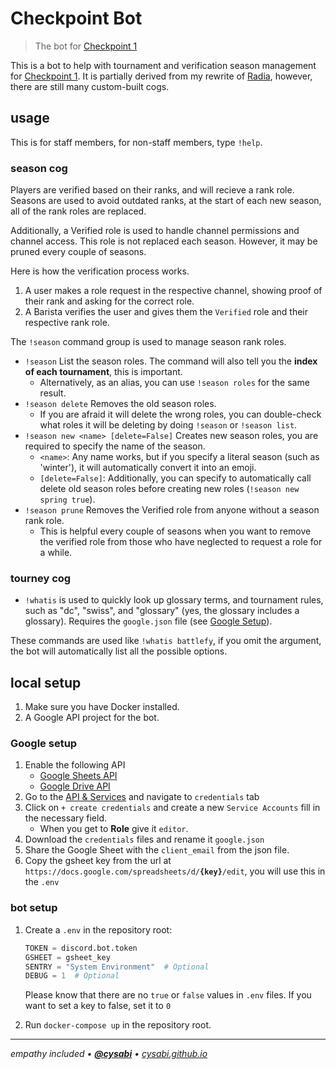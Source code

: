# Checkpoint Bot
> The bot for [Checkpoint 1](https://discord.com/invite/ZybuvgP)

This is a bot to help with tournament and verification season management for [Checkpoint 1](https://discord.com/invite/ZybuvgP). It is partially derived from my rewrite of [Radia](https://github.com/IPLSplatoon/Radia), however, there are still many custom-built cogs.

## usage
This is for staff members, for non-staff members, type `!help`.

### season cog
Players are verified based on their ranks, and will recieve a rank role. Seasons are used to avoid outdated ranks, at the start of each new season, all of the rank roles are replaced.

Additionally, a Verified role is used to handle channel permissions and channel access. This role is not replaced each season. However, it may be pruned every couple of seasons.

Here is how the verification process works.
1. A user makes a role request in the respective channel, showing proof of their rank and asking for the correct role.
2. A Barista verifies the user and gives them the `Verified` role and their respective rank role.

The `!season` command group is used to manage season rank roles.

- `!season` List the season roles. The command will also tell you the **index of each tournament**, this is important.
  - Alternatively, as an alias, you can use `!season roles` for the same result.
- `!season delete` Removes the old season roles.
  - If you are afraid it will delete the wrong roles, you can double-check what roles it will be deleting by doing `!season` or `!season list`.
- `!season new <name> [delete=False]` Creates new season roles, you are required to specify the name of the season.
  - `<name>`: Any name works, but if you specify a literal season (such as 'winter'), it will automatically convert it into an emoji.
  - `[delete=False]`: Additionally, you can specify to automatically call delete old season roles before creating new roles (`!season new spring true`).
- `!season prune` Removes the Verified role from anyone without a season rank role.
  - This is helpful every couple of seasons when you want to remove the verified role from those who have neglected to request a role for a while.

### tourney cog
- `!whatis` is used to quickly look up glossary terms, and tournament rules, such as "dc", "swiss", and "glossary" (yes, the glossary includes a glossary). Requires the `google.json` file (see [Google Setup](#google-setup)).

These commands are used like `!whatis battlefy`, if you omit the argument, the bot will automatically list all the possible options.

## local setup
1. Make sure you have Docker installed.
1. A Google API project for the bot.

### Google setup
1. Enable the following API
   - [Google Sheets API](https://console.developers.google.com/apis/api/sheets.googleapis.com)
   - [Google Drive API](https://console.developers.google.com/apis/api/drive.googleapis.com)
1. Go to the [API & Services](https://console.developers.google.com/apis/credentials) and navigate to `credentials` tab
1. Click on `+ create credentials` and create a new `Service Accounts` fill in the necessary field.
   - When you get to **Role** give it `editor`.
1. Download the `credentials` files and rename it `google.json`
1. Share the Google Sheet with the `client_email` from the json file.
1. Copy the gsheet key from the url at `https://docs.google.com/spreadsheets/d/`**`{key}`**`/edit`, you will use this in the `.env`

### bot setup
1. Create a `.env` in the repository root:

   ```py
   TOKEN = discord.bot.token
   GSHEET = gsheet_key
   SENTRY = "System Environment"  # Optional
   DEBUG = 1  # Optional
   ```

   Please know that there are no `true` or `false` values in `.env` files. If you want to set a key to false, set it to `0`

1. Run `docker-compose up` in the repository root.

---

*empathy included • [**@cysabi**](https://github.com/cysabi) • [cysabi.github.io](https://cysabi.github.io)*
